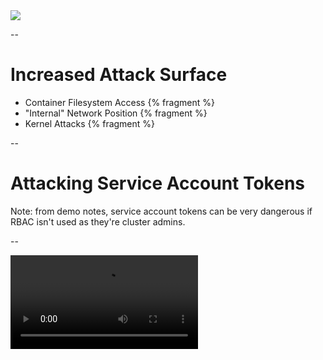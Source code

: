 <img src="images/malicious-container.jpg"/>

--

# Increased Attack Surface

 * Container Filesystem Access {% fragment %}
 * "Internal" Network Position {% fragment %}
 * Kernel Attacks {% fragment %}

--

# Attacking Service Account Tokens

Note:  from demo notes, service account tokens can be very dangerous if RBAC isn't used as they're cluster admins.

--

<video src="/demo_videos/service-token.mp4"/>

--

# Attacking etcd

Note:

We can used etcdctl to dump the contents of the database.  Importantly one of the things that etcd stores is all Kubernetes secrets are stored in clear text in etcd.  An attacker who can either get access to the etcd service or can get access to the underlying node can pwn all secrets.   A good secrets management post is at https://medium.com/on-docker/secrets-and-lie-abilities-the-state-of-modern-secret-management-2017-c82ec9136a3d#.k3yxv32o9

--

<video src="/demo_videos/etcd.mp4"/>

--

# Attacking the OS kernel

Note:  There are some things that can be done to mitigate this kind of risk.  Specifically doing things filtering syscalls.  Docker has a default filter here but worth noting that Kubernetes disables it by default, so you need to re-enable it explicitly with SecurityContext to put it back in.